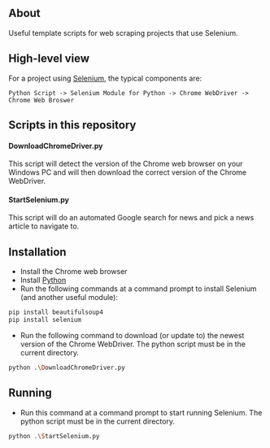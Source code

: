 ## About
Useful template scripts for web scraping projects that use Selenium.

## High-level view
For a project using [Selenium](https://selenium-python.readthedocs.io/index.html), the typical components are:
```
Python Script -> Selenium Module for Python -> Chrome WebDriver -> Chrome Web Broswer
```

## Scripts in this repository
#### DownloadChromeDriver.py
This script will detect the version of the Chrome web browser on your Windows PC and will then download the correct version of the Chrome WebDriver.
#### StartSelenium.py
This script will do an automated Google search for news and pick a news article to navigate to.

## Installation
* Install the Chrome web browser
* Install [Python](https://www.python.org/downloads/)
* Run the following commands at a command prompt to install Selenium (and another useful module):
```bash
pip install beautifulsoup4
pip install selenium
```
* Run the following command to download (or update to) the newest version of the Chrome WebDriver. The python script must be in the current directory.
```bash
python .\DownloadChromeDriver.py
```

## Running
* Run this command at a command prompt to start running Selenium. The python script must be in the current directory.
```bash
python .\StartSelenium.py
```
